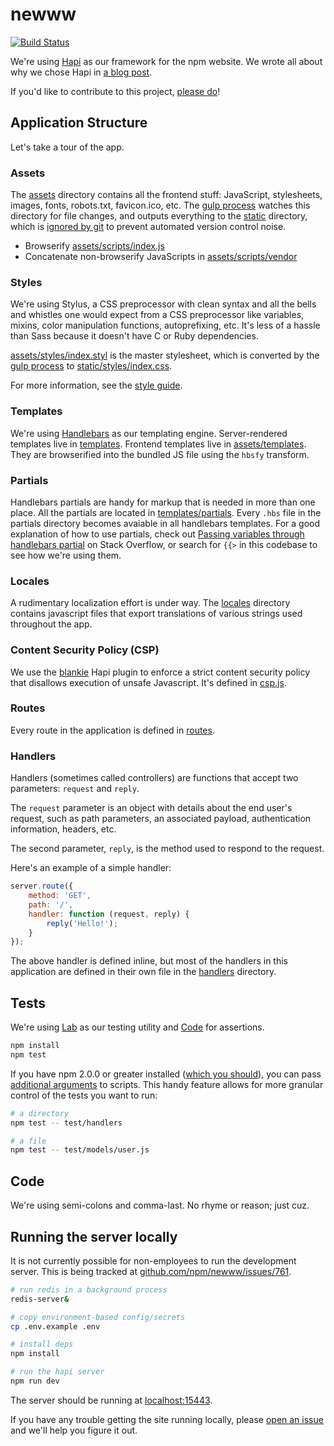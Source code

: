 # newww

[![Build Status](https://travis-ci.org/npm/newww.svg)](https://travis-ci.org/npm/newww)

We're using [Hapi](https://github.com/spumko/hapi) as our framework for the npm website. We wrote all about why we chose Hapi in [a blog
post](http://blog.npmjs.org/post/88024339405/nearing-practical-maintainability).

If you'd like to contribute to this project,
[please do](https://github.com/npm/newww/blob/master/CONTRIBUTING.md)!

## Application Structure

Let's take a tour of the app.

### Assets

The [assets](assets) directory contains all the frontend stuff: JavaScript, stylesheets, images, fonts, robots.txt, favicon.ico, etc. The [gulp process](gulpfile.js) watches this directory for file changes, and outputs everything to the [static](static) directory, which is [ignored by git](.gitignore) to prevent automated version control noise.

- Browserify [assets/scripts/index.js](assets/scripts/index.js)
- Concatenate non-browserify JavaScripts in [assets/scripts/vendor](assets/scripts/vendor)

### Styles

We're using Stylus, a CSS preprocessor with clean syntax and all the bells and whistles one would expect from a CSS preprocessor like variables, mixins, color manipulation functions, autoprefixing, etc. It's less of a hassle than Sass because it doesn't have C or Ruby dependencies.

[assets/styles/index.styl](assets/styles/index.styl) is the master stylesheet, which is converted by the  [gulp process](gulpfile.js) to [static/styles/index.css](static/styles/index.css).

For more information, see the [style guide](assets/styles/README.md).

### Templates

We're using [Handlebars](http://handlebarsjs.com/) as our templating engine. Server-rendered templates live in [templates](templates). Frontend templates live in [assets/templates](assets/templates). They are browserified into the bundled JS file using the `hbsfy` transform.

### Partials

Handlebars partials are handy for markup that is needed in more than one place. All the partials are located in [templates/partials](templates/partials). Every `.hbs` file in the partials directory becomes avaiable in all handlebars templates. For a good explanation of how to use partials, check out [Passing variables through handlebars partial](http://stackoverflow.com/questions/11523331/passing-variables-through-handlebars-partial) on Stack Overflow, or search for `{{>` in this codebase to see how we're using them.

### Locales

A rudimentary localization effort is under way. The [locales](locales) directory contains javascript files that export translations of various strings used throughout the app.

### Content Security Policy (CSP)

We use the [blankie](https://github.com/nlf/blankie) Hapi plugin to enforce a strict content security policy that disallows execution of unsafe Javascript. It's defined in [csp.js](lib/csp.js).

### Routes

Every route in the application is defined in [routes](/routes).

### Handlers

Handlers (sometimes called controllers) are functions that accept two parameters: `request` and `reply`.

The `request` parameter is an object with details about the end user's request, such as path parameters, an associated payload, authentication information, headers, etc.

The second parameter, `reply`, is the method used to respond to the request.

Here's an example of a simple handler:

```js
server.route({
    method: 'GET',
    path: '/',
    handler: function (request, reply) {
        reply('Hello!');
    }
});
```

The above handler is defined inline, but most of the handlers in this application are defined in their own file in the [handlers](handlers) directory.

## Tests

We're using [Lab](https://github.com/spumko/lab) as our testing utility and
[Code](https://www.npmjs.com/package/code) for assertions.

```sh
npm install
npm test
```

If you have npm 2.0.0 or greater installed ([which you should](https://docs.npmjs.com/getting-started/installing-node)),
you can pass [additional arguments](https://docs.npmjs.com/cli/run-script) to scripts. This handy feature
allows for more granular control of the tests you want to run:

```sh
# a directory
npm test -- test/handlers

# a file
npm test -- test/models/user.js
```

## Code

We're using semi-colons and comma-last. No rhyme or reason; just cuz.

## Running the server locally

It is not currently possible for non-employees to run the development server. This is being tracked at [github.com/npm/newww/issues/761](https://github.com/npm/newww/issues/761).

```sh
# run redis in a background process
redis-server&

# copy environment-based config/secrets
cp .env.example .env

# install deps
npm install

# run the hapi server
npm run dev
```

The server should be running at [localhost:15443](https://localhost:15443).

If you have any trouble getting the site running locally, please [open an issue](https://github.com/npm/newww/issues/new) and we'll help you figure it out.
